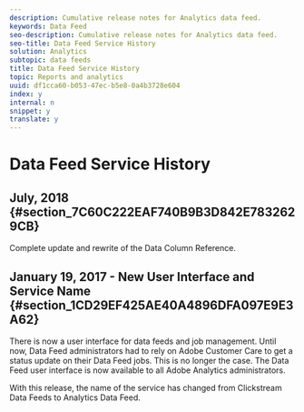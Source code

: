 ```yaml
---
description: Cumulative release notes for Analytics data feed.
keywords: Data Feed
seo-description: Cumulative release notes for Analytics data feed.
seo-title: Data Feed Service History
solution: Analytics
subtopic: data feeds
title: Data Feed Service History
topic: Reports and analytics
uuid: df1cca60-b053-47ec-b5e8-0a4b3728e604
index: y
internal: n
snippet: y
translate: y
---
```


# Data Feed Service History


## July, 2018 {#section_7C60C222EAF740B9B3D842E7832629CB}

Complete update and rewrite of the Data Column Reference. 

## January 19, 2017 - New User Interface and Service Name {#section_1CD29EF425AE40A4896DFA097E9E3A62}

There is now a user interface for data feeds and job management. Until now, Data Feed administrators had to rely on Adobe Customer Care to get a status update on their Data Feed jobs. This is no longer the case. The Data Feed user interface is now available to all Adobe Analytics administrators. 

With this release, the name of the service has changed from Clickstream Data Feeds to Analytics Data Feed. 
